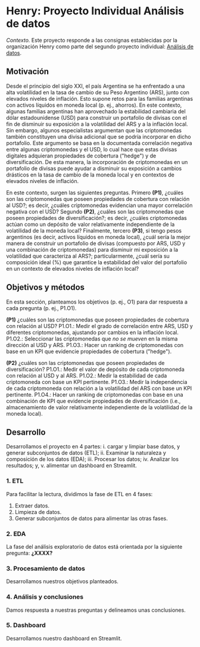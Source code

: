 # Henry: Proyecto Individual Análisis de datos
*Contexto.* Este proyecto responde a las consignas establecidas por la organización Henry como parte del segundo proyecto individual: [Análisis de datos](https://github.com/soyHenry/PI_DA).

## Motivación
Desde el principio del siglo XXI, el país Argentina se ha enfrentado a una alta volatilidad en la tasa de cambio de su Peso Argentino (ARS), junto con elevados niveles de inflación. Esto supone retos para las familias argentinas con activos líquidos en moneda local (p. ej., ahorros). En este contexto, algunas familias argentinas han aprovechado la estabilidad cambiaria del dólar estadounidense (USD) para construir un portafolio de divisas con el fin de disminuir su exposición a la volatilidad del ARS y a la inflación local. Sin embargo, algunos especialistas argumentan que las criptomonedas también constituyen una divisa adicional que se podría incorporar en dicho portafolio. Este argumento se basa en la documentada correlación negativa entre algunas criptomonedas y el USD, lo cual hace que estas divisas digitales adquieran propiedades de cobertura ("hedge") y de diversificación. De esta manera, la incorporación de criptomonedas en un portafolio de divisas puede ayudar a disminuir su exposición a cambios drásticos en la tasa de cambio de la moneda local y en contextos de elevados niveles de inflación.

En este contexto, surgen las siguientes preguntas. Primero **(P1)**, ¿cuáles son las criptomonedas que poseen propiedades de cobertura con relación al USD?; es decir, ¿cuáles criptomonedas evidencian una mayor correlación negativa con el USD? Segundo **(P2)**, ¿cuáles son las criptomonedas que poseen propiedades de diversificación?; es decir, ¿cuáles criptomonedas actúan como un depósito de valor relativamente independiente de la volatilidad de la moneda local? Finalmente, tercero **(P3)**, si tengo pesos argentinos (es decir, activos líquidos en moneda local), ¿cuál sería la mejor manera de construir un portafolio de divisas (compuesto por ARS, USD y una combinación de criptomonedas) para disminuir mi exposición a la volatilidad que caracteriza al ARS?; particularmente, ¿cuál sería su composición ideal (%) que garantice la estabilidad del valor del portafolio en un contexto de elevados niveles de inflación local?

## Objetivos y métodos

En esta sección, planteamos los objetivos (p. ej., O1) para dar respuesta a cada pregunta (p. ej., P1.O1).

**(P1)** ¿cuáles son las criptomonedas que poseen propiedades de cobertura con relación al USD?
P1.O1.: Medir el grado de correlación entre ARS, USD y diferentes criptomonedas, ajustando por cambios en la inflación local.
P1.O2.: Seleccionar las criptomonedas que *no se mueven* en la misma dirección al USD y ARS.
P1.O3.: Hacer un ranking de criptomonedas con base en un KPI que evidencie propiedades de cobertura ("hedge").

**(P2)** ¿cuáles son las criptomonedas que poseen propiedades de diversificación?
P1.O1.: Medir el valor de depósito de cada criptomoneda con relación al USD y al ARS.
P1.O2.: Medir la estabilidad de cada criptomoneda con base un KPI pertinente.
P1.O3.: Medir la independencia de cada criptomoneda con relación a la volatilidad del ARS con base un KPI pertinente.
P1.O4.: Hacer un ranking de criptomonedas con base en una combinación de KPI que evidencie propiedades de diversificación (i.e., almacenamiento de valor relativamente independiente de la volatilidad de la moneda local).

## Desarrollo
Desarrollamos el proyecto en 4 partes: i. cargar y limpiar base datos, y generar subconjuntos de datos (ETL); ii. Examinar la naturaleza y composición de los datos (EDA); iii. Procesar los datos; iv. Analizar los resultados; y, v. alimentar un dashboard en Streamlit.

### 1. ETL
Para facilitar la lectura, dividimos la fase de ETL en 4 fases:
1. Extraer datos.
2. Limpieza de datos.
3. Generar subconjuntos de datos para alimentar las otras fases.

### 2. EDA
La fase del análisis exploratorio de datos está orientada por la siguiente pregunta: **¿XXXX?**

### 3. Procesamiento de datos
Desarrollamos nuestros objetivos planteados.

### 4. Análisis y conclusiones
Damos respuesta a nuestras preguntas y delineamos unas conclusiones.

### 5. Dashboard
Desarrollamos nuestro dashboard en Streamlit.